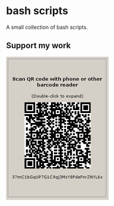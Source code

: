# bash scripts

A small collection of bash scripts.

## Support my work

![alt text](https://github.com/InserirAquiNome/crypto/blob/master/static/image/donate.png "Logo Title Text 1")
